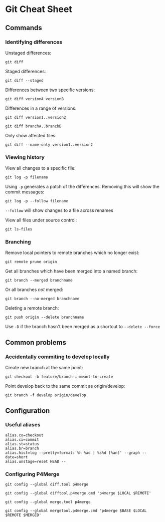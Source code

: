# Git Cheat Sheet

## Commands

### Identifying differences

Unstaged differences:

`git diff`

Staged differences:

`git diff --staged`

Differences between two specific versions:

`git diff versionA versionB`

Differences in a range of versions:

`git diff version1..version2`

`git diff branchA..branchB`

Only show affected files:

`git diff --name-only version1..version2`

### Viewing history

View all changes to a specific file:

`git log -p filename`

Using `-p` generates a patch of the differences. Removing this will show the commit messages:

`git log -p --follow filename`

`--follow` will show changes to a file across renames

View all files under source control:

`git ls-files`

### Branching

Remove local pointers to remote branches which no longer exist:

`git remote prune origin`

Get all branches which have been merged into a named branch:

`git branch --merged branchname`

Or all branches _not_ merged:

`git branch --no-merged branchname`

Deleting a remote branch:

`git push origin --delete branchname`

Use `-D` if the branch hasn't been merged as a shortcut to `--delete --force`

## Common problems

### Accidentally commiting to develop locally

Create new branch at the same point:

`git checkout -b feature/branch-i-meant-to-create`

Point develop back to the same commit as origin/develop:

`git branch -f develop origin/develop`

## Configuration

### Useful aliases

    alias.co=checkout
    alias.ci=commit
    alias.st=status
    alias.br=branch
    alias.hist=log --pretty=format:'%h %ad | %s%d [%an]' --graph --date=short
    alias.unstage=reset HEAD --

### Configuring P4Merge

`git config --global diff.tool p4merge`

`git config --global difftool.p4merge.cmd 'p4merge $LOCAL $REMOTE'`

`git config --global merge.tool p4merge`

`git config --global mergetool.p4merge.cmd 'p4merge $BASE $LOCAL $REMOTE $MERGED'`
